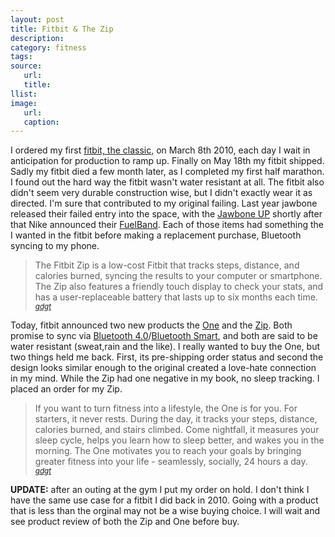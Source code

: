```yaml
---
layout: post
title: Fitbit & The Zip
description:
category: fitness
tags:
source:
   url:
   title:
llist:
image:
   url:
   caption:
---
```

I ordered my first [fitbit, the classic,][1] on March 8th 2010, each day I wait in anticipation for production to ramp up. Finally on May 18th my fitbit shipped. Sadly my fitbit died a few month later, as I completed my first half marathon. I found out the hard way the fitbit wasn't water resistant at all. The fitbit also didn't seem very durable construction wise, but I didn't exactly wear it as directed. I'm sure that contributed to my original failing. Last year jawbone released their failed entry into the space, with the [Jawbone UP][2] shortly after that Nike announced their [FuelBand][3]. Each of those items had something the I wanted in the fitbit before making a replacement purchase, Bluetooth syncing to my phone.

>The Fitbit Zip is a low-cost Fitbit that tracks steps, distance, and calories burned, syncing the results to your computer or smartphone. The Zip also features a friendly touch display to check your stats, and has a user-replaceable battery that lasts up to six months each time.
><small><cite>[gdgt][a]</cite></small>

Today, fitbit announced two new products the [One][4] and the [Zip][5]. Both promise to sync via [Bluetooth 4.0][6]/[Bluetooth Smart][7], and both are said to be water resistant (sweat,rain and the like). I really wanted to buy the One, but two things held me back. First, its pre-shipping order status and second the design looks similar enough to the original created a love-hate connection in my mind. While the Zip had one negative in my book, no sleep tracking. I placed an order for my Zip.

>If you want to turn fitness into a lifestyle, the One is for you. For starters, it never rests. During the day, it tracks your steps, distance, calories burned, and stairs climbed. Come nightfall, it measures your sleep cycle, helps you learn how to sleep better, and wakes you in the morning. The One motivates you to reach your goals by bringing greater fitness into your life - seamlessly, socially, 24 hours a day.
><small><cite>[gdgt][b]</cite></small>

__UPDATE:__ after an outing at the gym I put my order on hold. I don't think I have the same use case for a fitbit I did back in 2010. Going with a product that is less than the orginal may not be a wise buying choice. I will wait and see product review of both the Zip and One before buy.



[1]: http://gdgt.com/fitbit/classic/
[2]: http://jawbone.com/up/
[3]: https://en.wikipedia.org/wiki/Nike%2B_FuelBand
[4]: http://www.fitbit.com/one
[5]: http://www.fitbit.com/zip
[6]: https://en.wikipedia.org/wiki/Bluetooth#Bluetooth_v4.0
[7]: https://en.wikipedia.org/wiki/Bluetooth_low_energy
[a]: http://gdgt.com/fitbit/zip/
[b]: http://gdgt.com/fitbit/one/
